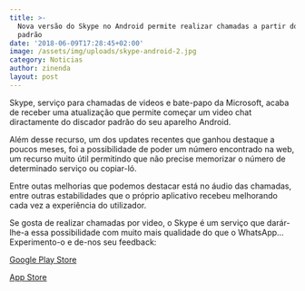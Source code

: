 ```yaml
---
title: >-
  Nova versão do Skype no Android permite realizar chamadas a partir do discador
  padrão
date: '2018-06-09T17:28:45+02:00'
image: /assets/img/uploads/skype-android-2.jpg
category: Noticias
author: zinenda
layout: post
---
```

Skype, serviço para chamadas de videos e bate-papo da Microsoft, acaba de receber uma atualização que permite começar um video chat diractamente do discador padrão do seu aparelho Android.

Além desse recurso, um dos updates recentes que ganhou destaque a poucos meses, foi a possibilidade de poder um número encontrado na web, um recurso muito útil permitindo que não precise memorizar o número de determinado serviço ou copiar-ló.

Entre outas melhorias que podemos destacar está no áudio das chamadas, entre outras estabilidades que o próprio aplicativo recebeu melhorando cada vez a experiência do utilizador.

Se gosta de realizar chamadas por video, o Skype é um serviço que darár-lhe-a essa possibilidade com muito mais qualidade do que o WhatsApp... Experimento-o e de-nos seu feedback:

[Google Play Store](https://play.google.com/store/apps/details?id=com.skype.raider)

[App Store](https://itunes.apple.com/br/app/skype-para-iphone/id304878510?mt=8)

